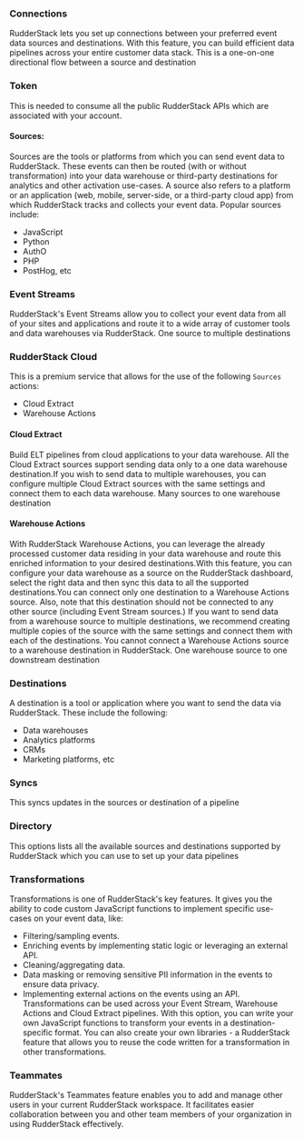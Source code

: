 ### Connections
RudderStack lets you set up connections between your preferred event data sources and destinations. With this feature, you can build efficient data pipelines across your entire customer data stack. This is a one-on-one directional flow between a source and destination

### Token
This is needed to consume all the public RudderStack APIs which are associated with your account.

#### Sources: 
Sources are the tools or platforms from which you can send event data to RudderStack. These events can then be routed (with or without transformation) into your data warehouse or third-party destinations for analytics and other activation use-cases. A source also refers to a platform or an application (web, mobile, server-side, or a third-party cloud app) from which RudderStack tracks and collects your event data. Popular sources include:
- JavaScript
- Python
- AuthO
- PHP
- PostHog, etc


### Event Streams
RudderStack's Event Streams allow you to collect your event data from all of your sites and applications and route it to a wide array of customer tools and data warehouses via RudderStack. One source to multiple destinations

### RudderStack Cloud 
This is a premium service that allows for the use of the following `Sources` actions:
- Cloud Extract
- Warehouse Actions

#### Cloud Extract 
Build ELT pipelines from cloud applications to your data warehouse. All the Cloud Extract sources support sending data only to a one data warehouse destination.If you wish to send data to multiple warehouses, you can configure multiple Cloud Extract sources with the same settings and connect them to each data warehouse. Many sources to one warehouse destination

#### Warehouse Actions
With RudderStack Warehouse Actions, you can leverage the already processed customer data residing in your data warehouse and route this enriched information to your desired destinations.With this feature, you can configure your data warehouse as a source on the RudderStack dashboard, select the right data and then sync this data to all the supported destinations.You can connect only one destination to a Warehouse Actions source. Also, note that this destination should not be connected to any other source (including Event Stream sources.) If you want to send data from a warehouse source to multiple destinations, we recommend creating multiple copies of the source with the same settings and connect them with each of the destinations. You cannot connect a Warehouse Actions source to a warehouse destination in RudderStack. One warehouse source to one downstream destination

### Destinations
A destination is a tool or application where you want to send the data via RudderStack. These include the following:
- Data warehouses
- Analytics platforms
- CRMs
- Marketing platforms, etc

### Syncs
This syncs updates in the sources or destination of a pipeline

### Directory
This options lists all the available sources and destinations supported by RudderStack which you can use to set up your data pipelines

### Transformations
Transformations is one of RudderStack's key features. It gives you the ability to code custom JavaScript functions to implement specific use-cases on your event data, like:
- Filtering/sampling events.
- Enriching events by implementing static logic or leveraging an external API.
- Cleaning/aggregating data.
- Data masking or removing sensitive PII information in the events to ensure data privacy.
- Implementing external actions on the events using an API.
Transformations can be used across your Event Stream, Warehouse Actions and Cloud Extract pipelines. With this option, you can write your own JavaScript functions to transform your events in a destination-specific format. You can also create your own libraries - a RudderStack feature that allows you to reuse the code written for a transformation in other transformations.



### Teammates
RudderStack's Teammates feature enables you to add and manage other users in your current RudderStack workspace. It facilitates easier collaboration between you and other team members of your organization in using RudderStack effectively.
